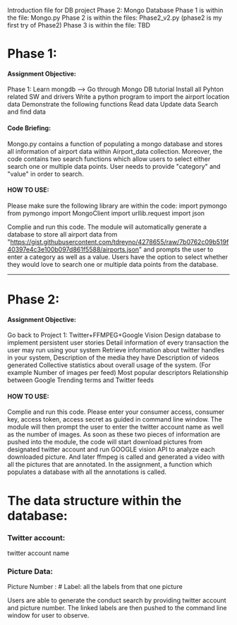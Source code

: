 Introduction file for DB project Phase 2: Mongo Database
Phase 1 is within the file: Mongo.py
Phase 2 is within the files: Phase2_v2.py (phase2 is my first try of Phase2)
Phase 3 is within the file: TBD


# Phase 1:
#### Assignment Objective:
Phase 1: Learn mongdb --> Go through Mongo DB tutorial Install all Pyhton related SW and drivers 
Write a python program to import the airport location data 
Demonstrate the following functions Read data Update data Search and find data


#### Code Briefing:
Mongo.py contains a function of populating a mongo database and stores all information of airport data within Airport_data collection.
Moreover, the code contains two search functions which allow users to select either search one or multiple data points. User needs to provide "category" and "value" in order to search.

#### HOW TO USE:

Please make sure the following library are within the code:
import pymongo
from pymongo import MongoClient
import urllib.request 
import json

Complie and run this code.
The module will automatically generate a database to store all airport data from "https://gist.githubusercontent.com/tdreyno/4278655/raw/7b0762c09b519f40397e4c3e100b097d861f5588/airports.json"
and prompts the user to enter a category as well as a value. Users have the option to select whether they would love to search one or multiple data points from the database.

--------------------------------------------------------------------------------------------------------------------------------------------------------------------------------------------------------


# Phase 2: 
#### Assignment Objective:
Go back to Project 1: Twitter+FFMPEG+Google Vision 
Design database to implement persistent user stories 
Detail information of every transaction the user may run using your system 
Retrieve information about twitter handles in your system, 
Description of the media they have 
Description of videos generated 
Collective statistics about overall usage of the system. (For example Number of images per feed) 
Most popular descriptors Relationship between Google Trending terms and Twitter feeds

#### HOW TO USE:
Complie and run this code.
Please enter your consumer access, consumer key, access token, access secret as guided in command line window.
The module will then prompt the user to enter the twitter account name as well as the number of images. 
As soon as these two pieces of information are pushed into the module, the code will start download pictures from designated twitter account 
and run GOOGLE vision API to analyze each downloaded picture. And later ffmpeg is called and generated a video with all the pictures that are annotated. 
In the assignment, a function which populates a database with all the annotations is called. 

# The data structure within the database:

### Twitter account:
twitter account name

### Picture Data:
Picture Number : #
Label: all the labels from that one picture

Users are able to generate the conduct search by providing twitter account and picture number. The linked labels are then pushed to the command line window for user to observe.

 
